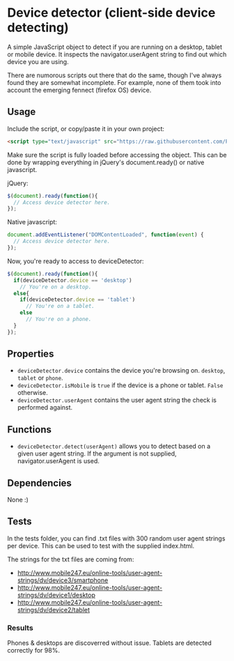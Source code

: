 Device detector (client-side device detecting)
================

A simple JavaScript object to detect if you are running on a desktop, tablet or mobile device.
It inspects the navigator.userAgent string to find out which device you are using.

There are numorous scripts out there that do the same, though I've always found
they are somewhat incomplete. For example, none of them took into account the emerging fennect (firefox OS)
device.


## Usage

Include the script, or copy/paste it in your own project:

```html
<script type="text/javascript" src="https://raw.githubusercontent.com/PoeHaH/devicedetector/master/devicedetector-min.js"/>
```
Make sure the script is fully loaded before accessing the object. This can be done by wrapping everything in jQuery's document.ready() or native javascript.

jQuery:
```js
$(document).ready(function(){
  // Access device detector here.
});
```
Native javascript:
```js
document.addEventListener("DOMContentLoaded", function(event) { 
  // Access device detector here.
});
```

Now, you're ready to access to deviceDetector:

```js
$(document).ready(function(){
  if(deviceDetector.device == 'desktop')
    // You're on a desktop.
  else{
    if(deviceDetector.device == 'tablet')
      // You're on a tablet.
    else
      // You're on a phone.
  }
});
```


## Properties

+ `deviceDetector.device` contains the device you're browsing on. `desktop`, `tablet` or `phone`.
+ `deviceDetector.isMobile` is `true` if the device is a phone or tablet. `False` otherwise.
+ `deviceDetector.userAgent` contains the user agent string the check is performed against.

## Functions

+ `deviceDetector.detect(userAgent)` allows you to detect based on a given user agent string. If the argument is not supplied, navigator.userAgent is used.

## Dependencies

None :)

## Tests

In the tests folder, you can find .txt files with 300 random user agent strings per device.
This can be used to test with the supplied index.html.

The strings for the txt files are coming from:
+ http://www.mobile247.eu/online-tools/user-agent-strings/dv/device3/smartphone
+ http://www.mobile247.eu/online-tools/user-agent-strings/dv/device1/desktop
+ http://www.mobile247.eu/online-tools/user-agent-strings/dv/device2/tablet

### Results

Phones & desktops are discoverred without issue. Tablets are detected correctly for 98%.
